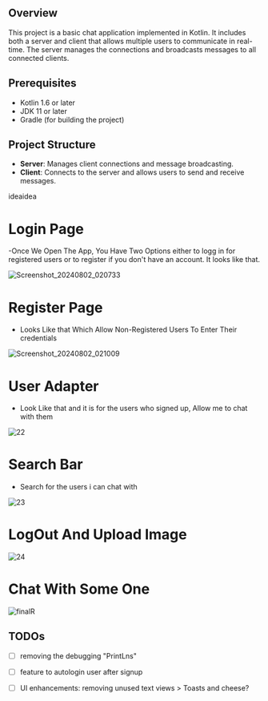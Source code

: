 ## Overview

This project is a basic chat application implemented in Kotlin. It includes both a server and client that allows multiple users to communicate in real-time. The server manages the connections and broadcasts messages to all connected clients.

## Prerequisites
- Kotlin 1.6 or later
- JDK 11 or later
- Gradle (for building the project)

## Project Structure

- **Server**: Manages client connections and message broadcasting.
- **Client**: Connects to the server and allows users to send and receive messages.

ideaidea
# Login Page

-Once We Open The App, You Have Two Options either to logg in for registered users or to register if you don't have an account. It looks like that.




   ![Screenshot_20240802_020733](https://github.com/user-attachments/assets/f016f721-a5fb-4e23-8769-eda243df7cf6)
 
  

# Register Page

- Looks Like that Which Allow Non-Registered Users To Enter Their credentials 

![Screenshot_20240802_021009](https://github.com/user-attachments/assets/cef85c0d-0db4-4aea-8638-b87405cd4a60)



# User Adapter
- Look Like that and it is for the users who signed up, Allow me to chat with them

![22](https://github.com/user-attachments/assets/5ac6e764-7eef-463d-967e-e9a2b06a8b31)


# Search Bar
- Search for the users i can chat with
  
![23](https://github.com/user-attachments/assets/af13e7d1-2bef-4e8e-9bcc-fd4eb7d87c94)


# LogOut And Upload Image

![24](https://github.com/user-attachments/assets/1775dfa2-3920-4bed-8a32-755db07630d1)


# Chat With Some One
![finalR](https://github.com/user-attachments/assets/84031d88-03de-4e10-bd12-de1d328ba25b)


## TODOs
- [ ] removing the debugging "PrintLns"
- [ ] feature to autologin user after signup
- [ ] UI enhancements: removing unused text views > Toasts and cheese?

